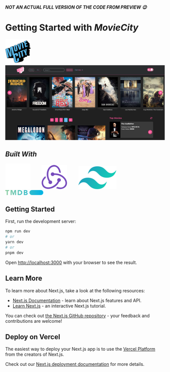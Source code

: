 #### ***NOT AN ACTUAL FULL VERSION OF THE CODE FROM PREVIEW 😉***


# Getting Started with ***MovieCity***
<p>
    <img src="public/movie-city.svg" width="80"> &nbsp; &nbsp; &nbsp; &nbsp;    <br/>
    <img src="public/movie-city-preview.png" alt="preview">
</p>

## ***Built With***

<img src="public/next-js-logo.svg" width="80"> &nbsp; &nbsp; &nbsp; &nbsp;
<img src="public/redux-icon.svg" width="80"> &nbsp; &nbsp; &nbsp; &nbsp;
<img src="public/tailwind-css.svg" width="120"> &nbsp; &nbsp; &nbsp; &nbsp;
<img src="public/tmdb-icon.svg" width="120">

## Getting Started

First, run the development server:

```bash
npm run dev
# or
yarn dev
# or
pnpm dev
```

Open [http://localhost:3000](http://localhost:3000) with your browser to see the result.

## Learn More

To learn more about Next.js, take a look at the following resources:

- [Next.js Documentation](https://nextjs.org/docs) - learn about Next.js features and API.
- [Learn Next.js](https://nextjs.org/learn) - an interactive Next.js tutorial.

You can check out [the Next.js GitHub repository](https://github.com/vercel/next.js/) - your feedback and contributions are welcome!

## Deploy on Vercel

The easiest way to deploy your Next.js app is to use the [Vercel Platform](https://vercel.com/new?utm_medium=default-template&filter=next.js&utm_source=create-next-app&utm_campaign=create-next-app-readme) from the creators of Next.js.

Check out our [Next.js deployment documentation](https://nextjs.org/docs/deployment) for more details.
